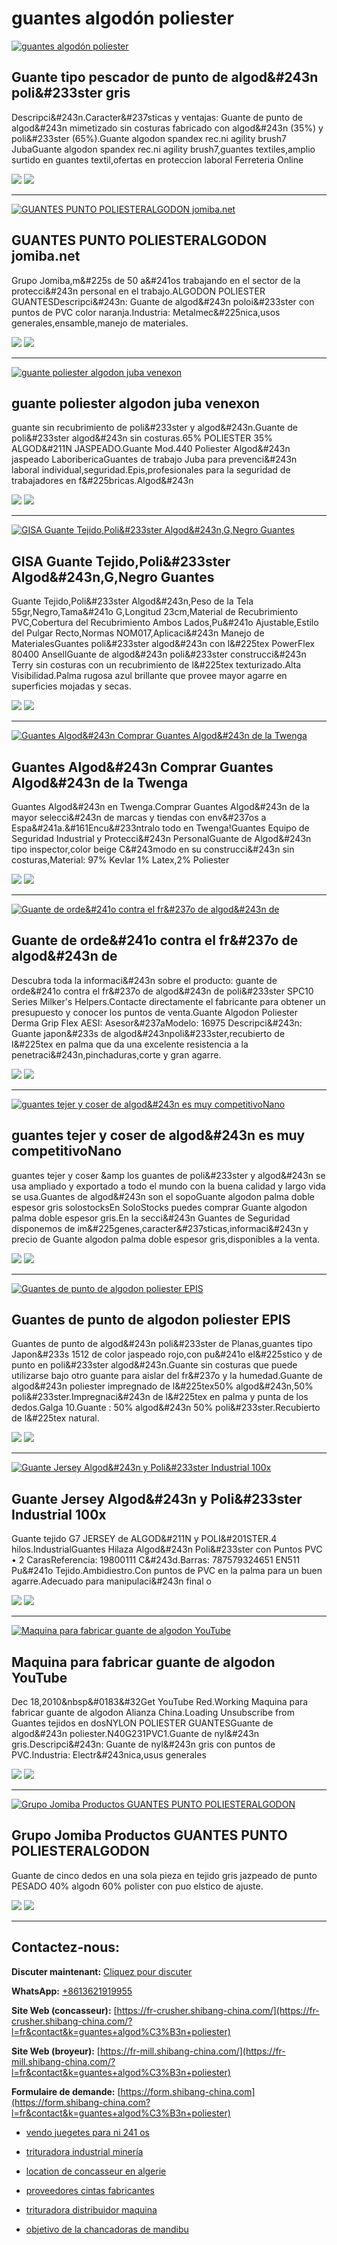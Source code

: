 # guantes algodón poliester

<a href="https://swt.shibang-china.com/?l=fr&img&k=guantes+algod%C3%B3n+poliester" target="_blank">![guantes algodón poliester](http://static.shibang-china.com/all-800x300/1271.jpg)</a>

## Guante tipo pescador de punto de algod&#243n poli&#233ster gris
Descripci&#243n.Caracter&#237sticas y ventajas: Guante de punto de algod&#243n mimetizado sin costuras fabricado con algod&#243n (35%) y poli&#233ster (65%).Guante algodon spandex rec.ni agility brush7 JubaGuante algodon spandex rec.ni agility brush7,guantes textiles,amplio surtido en guantes textil,ofertas en proteccion laboral Ferreteria Online


<a href="https://whatsapp.shibangsoft.com/WhatsApp.php" target="_blank" title="WhatsApp">![](http://static.shibang-china.com/icon/whatsapp.png)</a> <a href="https://swt.shibang-china.com/?l=fr&icon&k=guantes+algod%C3%B3n+poliester" target="_blank">![](http://static.shibang-china.com/icon/chat-fr.png)</a>

---

<a href="https://swt.shibang-china.com/?l=fr&img&k=guantes+algod%C3%B3n+poliester" target="_blank">![GUANTES PUNTO POLIESTERALGODON jomiba.net](http://static.shibang-china.com/all-800x300/886.jpg)</a>

## GUANTES PUNTO POLIESTERALGODON jomiba.net
Grupo Jomiba,m&#225s de 50 a&#241os trabajando en el sector de la protecci&#243n personal en el trabajo.ALGODON POLIESTER GUANTESDescripci&#243n: Guante de algod&#243n poloi&#233ster con puntos de PVC color naranja.Industria: Metalmec&#225nica,usos generales,ensamble,manejo de materiales.


<a href="https://whatsapp.shibangsoft.com/WhatsApp.php" target="_blank" title="WhatsApp">![](http://static.shibang-china.com/icon/whatsapp.png)</a> <a href="https://swt.shibang-china.com/?l=fr&icon&k=guantes+algod%C3%B3n+poliester" target="_blank">![](http://static.shibang-china.com/icon/chat-fr.png)</a>

---

<a href="https://swt.shibang-china.com/?l=fr&img&k=guantes+algod%C3%B3n+poliester" target="_blank">![guante poliester algodon juba venexon](http://static.shibang-china.com/all-800x300/441.jpg)</a>

## guante poliester algodon juba venexon
guante sin recubrimiento de poli&#233ster y algod&#243n.Guante de poli&#233ster algod&#243n sin costuras.65% POLIESTER 35% ALGOD&#211N JASPEADO.Guante Mod.440 Poliester Algod&#243n jaspeado LaboribericaGuantes de trabajo Juba para prevenci&#243n laboral individual,seguridad.Epis,profesionales para la seguridad de trabajadores en f&#225bricas.Algod&#243n


<a href="https://whatsapp.shibangsoft.com/WhatsApp.php" target="_blank" title="WhatsApp">![](http://static.shibang-china.com/icon/whatsapp.png)</a> <a href="https://swt.shibang-china.com/?l=fr&icon&k=guantes+algod%C3%B3n+poliester" target="_blank">![](http://static.shibang-china.com/icon/chat-fr.png)</a>

---

<a href="https://swt.shibang-china.com/?l=fr&img&k=guantes+algod%C3%B3n+poliester" target="_blank">![GISA Guante Tejido,Poli&#233ster Algod&#243n,G,Negro Guantes](http://static.shibang-china.com/all-800x300/180.jpg)</a>

## GISA Guante Tejido,Poli&#233ster Algod&#243n,G,Negro Guantes
Guante Tejido,Poli&#233ster Algod&#243n,Peso de la Tela 55gr,Negro,Tama&#241o G,Longitud 23cm,Material de Recubrimiento PVC,Cobertura del Recubrimiento Ambos Lados,Pu&#241o Ajustable,Estilo del Pulgar Recto,Normas NOM017,Aplicaci&#243n Manejo de MaterialesGuantes poli&#233ster algod&#243n con l&#225tex PowerFlex 80400 AnsellGuante de algod&#243n poli&#233ster construcci&#243n Terry sin costuras con un recubrimiento de l&#225tex texturizado.Alta Visibilidad.Palma rugosa azul brillante que provee mayor agarre en superficies mojadas y secas.


<a href="https://whatsapp.shibangsoft.com/WhatsApp.php" target="_blank" title="WhatsApp">![](http://static.shibang-china.com/icon/whatsapp.png)</a> <a href="https://swt.shibang-china.com/?l=fr&icon&k=guantes+algod%C3%B3n+poliester" target="_blank">![](http://static.shibang-china.com/icon/chat-fr.png)</a>

---

<a href="https://swt.shibang-china.com/?l=fr&img&k=guantes+algod%C3%B3n+poliester" target="_blank">![Guantes Algod&#243n Comprar Guantes Algod&#243n de la Twenga](http://static.shibang-china.com/all-800x300/673.jpg)</a>

## Guantes Algod&#243n Comprar Guantes Algod&#243n de la Twenga
Guantes Algod&#243n en Twenga.Comprar Guantes Algod&#243n de la mayor selecci&#243n de marcas y tiendas con env&#237os a Espa&#241a.&#161Encu&#233ntralo todo en Twenga!Guantes Equipo de Seguridad Industrial y Protecci&#243n PersonalGuante de Algod&#243n tipo inspector,color beige C&#243modo en su construcci&#243n sin costuras,Material: 97% Kevlar 1% Latex,2% Poliester


<a href="https://whatsapp.shibangsoft.com/WhatsApp.php" target="_blank" title="WhatsApp">![](http://static.shibang-china.com/icon/whatsapp.png)</a> <a href="https://swt.shibang-china.com/?l=fr&icon&k=guantes+algod%C3%B3n+poliester" target="_blank">![](http://static.shibang-china.com/icon/chat-fr.png)</a>

---

<a href="https://swt.shibang-china.com/?l=fr&img&k=guantes+algod%C3%B3n+poliester" target="_blank">![Guante de orde&#241o contra el fr&#237o de algod&#243n de](http://static.shibang-china.com/all-800x300/1337.jpg)</a>

## Guante de orde&#241o contra el fr&#237o de algod&#243n de
Descubra toda la informaci&#243n sobre el producto: guante de orde&#241o contra el fr&#237o de algod&#243n de poli&#233ster SPC10 Series Milker's Helpers.Contacte directamente el fabricante para obtener un presupuesto y conocer los puntos de venta.Guante Algodon Poliester Derma Grip Flex AESI: Asesor&#237aModelo: 16975 Descripci&#243n: Guante japon&#233s de algod&#243npoli&#233ster,recubierto de l&#225tex en palma que da una excelente resistencia a la penetraci&#243n,pinchaduras,corte y gran agarre.


<a href="https://whatsapp.shibangsoft.com/WhatsApp.php" target="_blank" title="WhatsApp">![](http://static.shibang-china.com/icon/whatsapp.png)</a> <a href="https://swt.shibang-china.com/?l=fr&icon&k=guantes+algod%C3%B3n+poliester" target="_blank">![](http://static.shibang-china.com/icon/chat-fr.png)</a>

---

<a href="https://swt.shibang-china.com/?l=fr&img&k=guantes+algod%C3%B3n+poliester" target="_blank">![guantes tejer y coser de algod&#243n es muy competitivoNano](http://static.shibang-china.com/all-800x300/1297.jpg)</a>

## guantes tejer y coser de algod&#243n es muy competitivoNano
guantes tejer y coser &amp los guantes de poli&#233ster y algod&#243n se usa ampliado y exportado a todo el mundo con la buena calidad y largo vida se usa.Guantes de algod&#243n son el sopoGuante algodon palma doble espesor gris solostocksEn SoloStocks puedes comprar Guante algodon palma doble espesor gris.En la secci&#243n Guantes de Seguridad disponemos de im&#225genes,caracter&#237sticas,informaci&#243n y precio de Guante algodon palma doble espesor gris,disponibles a la venta.


<a href="https://whatsapp.shibangsoft.com/WhatsApp.php" target="_blank" title="WhatsApp">![](http://static.shibang-china.com/icon/whatsapp.png)</a> <a href="https://swt.shibang-china.com/?l=fr&icon&k=guantes+algod%C3%B3n+poliester" target="_blank">![](http://static.shibang-china.com/icon/chat-fr.png)</a>

---

<a href="https://swt.shibang-china.com/?l=fr&img&k=guantes+algod%C3%B3n+poliester" target="_blank">![Guantes de punto de algodon poliester EPIS](http://static.shibang-china.com/all-800x300/597.jpg)</a>

## Guantes de punto de algodon poliester EPIS
Guantes de punto de algod&#243n poli&#233ster de Planas,guantes tipo Japon&#233s 1512 de color jaspeado rojo,con pu&#241o el&#225stico y de punto en poli&#233ster algod&#243n.Guante sin costuras que puede utilizarse bajo otro guante para aislar del fr&#237o y la humedad.Guante de algod&#243n poliester impregnado de l&#225tex50% algod&#243n,50% poli&#233ster.Impregnaci&#243n de l&#225tex en palma y punta de los dedos.Galga 10.Guante : 50% algod&#243n 50% poli&#233ster.Recubierto de l&#225tex natural.


<a href="https://whatsapp.shibangsoft.com/WhatsApp.php" target="_blank" title="WhatsApp">![](http://static.shibang-china.com/icon/whatsapp.png)</a> <a href="https://swt.shibang-china.com/?l=fr&icon&k=guantes+algod%C3%B3n+poliester" target="_blank">![](http://static.shibang-china.com/icon/chat-fr.png)</a>

---

<a href="https://swt.shibang-china.com/?l=fr&img&k=guantes+algod%C3%B3n+poliester" target="_blank">![Guante Jersey Algod&#243n y Poli&#233ster Industrial 100x](http://static.shibang-china.com/all-800x300/1244.jpg)</a>

## Guante Jersey Algod&#243n y Poli&#233ster Industrial 100x
Guante tejido G7 JERSEY de ALGOD&#211N y POLI&#201STER.4 hilos.IndustrialGuantes Hilaza Algod&#243n Poli&#233ster con Puntos PVC • 2 CarasReferencia: 19800111 C&#243d.Barras: 787579324651 EN511 Pu&#241o Tejido.Ambidiestro.Con puntos de PVC en la palma para un buen agarre.Adecuado para manipulaci&#243n final o


<a href="https://whatsapp.shibangsoft.com/WhatsApp.php" target="_blank" title="WhatsApp">![](http://static.shibang-china.com/icon/whatsapp.png)</a> <a href="https://swt.shibang-china.com/?l=fr&icon&k=guantes+algod%C3%B3n+poliester" target="_blank">![](http://static.shibang-china.com/icon/chat-fr.png)</a>

---

<a href="https://swt.shibang-china.com/?l=fr&img&k=guantes+algod%C3%B3n+poliester" target="_blank">![Maquina para fabricar guante de algodon YouTube](http://static.shibang-china.com/all-800x300/1186.jpg)</a>

## Maquina para fabricar guante de algodon YouTube
Dec 18,2010&nbsp&#0183&#32Get YouTube Red.Working Maquina para fabricar guante de algodon Alianza China.Loading Unsubscribe from Guantes tejidos en dosNYLON POLIESTER GUANTESGuante de algod&#243n poliester.N40G231PVC1.Guante de nyl&#243n gris.Descripci&#243n: Guante de nyl&#243n gris con puntos de PVC.Industria: Electr&#243nica,usus generales


<a href="https://whatsapp.shibangsoft.com/WhatsApp.php" target="_blank" title="WhatsApp">![](http://static.shibang-china.com/icon/whatsapp.png)</a> <a href="https://swt.shibang-china.com/?l=fr&icon&k=guantes+algod%C3%B3n+poliester" target="_blank">![](http://static.shibang-china.com/icon/chat-fr.png)</a>

---

<a href="https://swt.shibang-china.com/?l=fr&img&k=guantes+algod%C3%B3n+poliester" target="_blank">![Grupo Jomiba Productos GUANTES PUNTO POLIESTERALGODON](http://static.shibang-china.com/all-800x300/787.jpg)</a>

## Grupo Jomiba Productos GUANTES PUNTO POLIESTERALGODON
Guante de cinco dedos en una sola pieza en tejido gris jazpeado de punto PESADO 40% algodn 60% polister con puo elstico de ajuste.

<a href="https://whatsapp.shibangsoft.com/WhatsApp.php" target="_blank" title="WhatsApp">![](http://static.shibang-china.com/icon/whatsapp.png)</a> <a href="https://swt.shibang-china.com/?l=fr&icon&k=guantes+algod%C3%B3n+poliester" target="_blank">![](http://static.shibang-china.com/icon/chat-fr.png)</a>

---
## Contactez-nous:

**Discuter maintenant:** [Cliquez pour discuter](https://swt.shibang-china.com?l=fr&contact&k=guantes+algod%C3%B3n+poliester)

**WhatsApp:**  [+8613621919955](https://whatsapp.shibangsoft.com/WhatsApp.php)

**Site Web (concasseur):** [https://fr-crusher.shibang-china.com/](https://fr-crusher.shibang-china.com/?l=fr&contact&k=guantes+algod%C3%B3n+poliester)

**Site Web (broyeur):** [https://fr-mill.shibang-china.com/](https://fr-mill.shibang-china.com/?l=fr&contact&k=guantes+algod%C3%B3n+poliester)

**Formulaire de demande:** [https://form.shibang-china.com](https://form.shibang-china.com?l=fr&contact&k=guantes+algod%C3%B3n+poliester)

* [vendo juegetes para ni 241 os](../62/vendo%20juegetes%20para%20ni%20241%20os.md)

* [trituradora industrial minería](../63/trituradora%20industrial%20miner%C3%ADa.md)

* [location de concasseur en algerie](../62/location%20de%20concasseur%20en%20algerie.md)

* [proveedores cintas fabricantes](../63/proveedores%20cintas%20fabricantes.md)

* [trituradora distribuidor maquina](../63/trituradora%20distribuidor%20maquina.md)

* [objetivo de la chancadoras de mandibu](../62/objetivo%20de%20la%20chancadoras%20de%20mandibu.md)